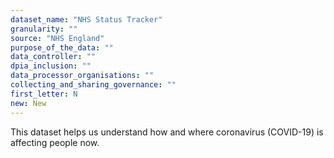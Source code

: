 ```yaml
---
dataset_name: "NHS Status Tracker"
granularity: ""
source: "NHS England"
purpose_of_the_data: ""
data_controller: ""
dpia_inclusion: ""
data_processor_organisations: ""
collecting_and_sharing_governance: ""
first_letter: N
new: New
---
```

This dataset helps us understand how and where coronavirus (COVID-19) is affecting people now.